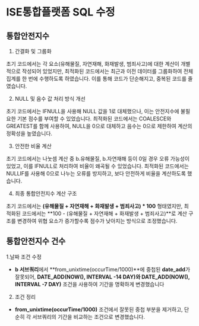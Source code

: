 # ISE통합플랫폼 SQL 수정
## 통합안전지수
1. 간결화 및 그룹화

초기 코드에서는 각 요소(유해물질, 자연재해, 화재발생, 범죄사고)에 대한 계산이 개별적으로 작성되어 있었지만, 최적화된 코드에서는 최근과 이전 데이터를 그룹화하여 전체 집계를 한 번에 수행하도록 하였습니다.
이를 통해 코드가 단순해지고, 중복된 코드를 줄였습니다.

2. NULL 및 음수 값 처리 방식 개선

초기 코드에서는 IFNULL을 사용해 NULL 값을 1로 대체했으나, 이는 안전지수에 불필요한 기본 점수를 부여할 수 있었습니다.
최적화된 코드에서는 COALESCE와 GREATEST를 함께 사용하여, NULL을 0으로 대체하고 음수는 0으로 제한하여 계산의 정확성을 높였습니다.

3. 안전한 비율 계산

초기 코드에서는 나눗셈 계산 중 b.유해물질, b.자연재해 등이 0일 경우 오류 가능성이 있었고, 이를 IFNULL로 처리하여 비율이 왜곡될 수 있었습니다.
최적화된 코드에서는 NULLIF를 사용해 0으로 나누는 오류를 방지하고, 보다 안전하게 비율을 계산하도록 했습니다.

4. 최종 통합안전지수 계산 구조

초기 코드에서는 **(유해물질 + 자연재해 + 화재발생 + 범죄사고) * 100** 형태였지만, 최적화된 코드에서는 **100 - (유해물질 + 자연재해 + 화재발생 + 범죄사고)**로 계산 구조를 변경하여 위협 요소가 증가할수록 점수가 낮아지는 방식으로 조정했습니다.


## 통합안전지수 건수
1.날짜 조건 수정
- **b 서브쿼리**에서 **from_unixtime(occurTime/1000)**에 중첩된 **date_add**가 잘못되어, **DATE_ADD(NOW(), INTERVAL -14 DAY)와 DATE_ADD(NOW(), INTERVAL -7 DAY)** 조건을 사용하여 기간을 명확하게 변경했습니다

2. 조건 정리
- **from_unixtime(occurTime/1000)** 조건에서 잘못된 중첩 부분을 제거하고, 단순히 각 서브쿼리의 기간을 비교하는 조건으로 변경했습니다.
